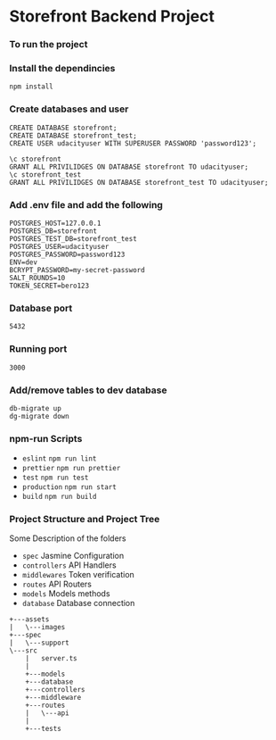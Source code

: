 # Storefront Backend Project
### To run the project

### Install the dependincies
```
npm install
```

### Create databases and user
```
CREATE DATABASE storefront;
CREATE DATABASE storefront_test;
CREATE USER udacityuser WITH SUPERUSER PASSWORD 'password123';

\c storefront
GRANT ALL PRIVILIDGES ON DATABASE storefront TO udacityuser;
\c storefront_test
GRANT ALL PRIVILIDGES ON DATABASE storefront_test TO udacityuser;
```

### Add .env file and add the following
```
POSTGRES_HOST=127.0.0.1
POSTGRES_DB=storefront
POSTGRES_TEST_DB=storefront_test
POSTGRES_USER=udacityuser
POSTGRES_PASSWORD=password123
ENV=dev
BCRYPT_PASSWORD=my-secret-password
SALT_ROUNDS=10
TOKEN_SECRET=bero123
```
### Database port
```
5432
```

### Running port
```
3000
```

### Add/remove tables to dev database
```
db-migrate up
dg-migrate down
```

### npm-run Scripts

- `eslint` `npm run lint`
- `prettier` `npm run prettier`
- `test` `npm run test`
- `production` `npm run start`
- `build` `npm run build`

### Project Structure and Project Tree

Some Description of the folders
- `spec` Jasmine Configuration
- `controllers` API Handlers
- `middlewares` Token verification
- `routes` API Routers
- `models` Models methods
- `database` Database connection

```
+---assets
|   \---images
+---spec
|   \---support    
\---src
    |   server.ts
    |
    +---models
    +---database
    +---controllers    
    +---middleware
    +---routes
    |   \---api
    |           
    +---tests                
  ```
  
